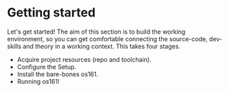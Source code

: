 # Getting started

Let's get started! The aim of this section is to build the working environment,
so you can get comfortable connecting the source-code, dev-skills and theory in
a working context. This takes four stages.

* Acquire project resources (repo and toolchain).
* Configure the Setup.
* Install the bare-bones os161.
* Running os161!
